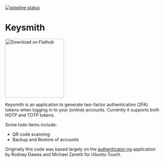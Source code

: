 <!--
  - SPDX-License-Identifier: CC0-1.0
  - SPDX-FileCopyrightText: 2019 Bhushan Shah <bshah@kde.org>
  - SPDX-FileCopyrightText: 2019-2020 Johan Ouwerkerk <jm.ouwerkerk@gmail.com>
 -->
[![pipeline status](https://invent.kde.org/bshah/keysmith/badges/master/pipeline.svg)](https://invent.kde.org/bshah/keysmith/commits/master)

# Keysmith

<a href='https://flathub.org/apps/details/org.kde.keysmith'><img width='190px' alt='Download on Flathub' src='https://flathub.org/assets/badges/flathub-badge-i-en.png'/></a>

Keysmith is an application to generate two-factor authentication (2FA) tokens when logging in to your (online) accounts. Currently it supports both HOTP and TOTP tokens.

Some todo items include:

 - QR code scanning
 - Backup and Restore of accounts

Originally this code was based largely on the [authenticator-ng](https://github.com/dobey/authenticator-ng) application by Rodney Dawes and Michael Zanetti for Ubuntu Touch.
